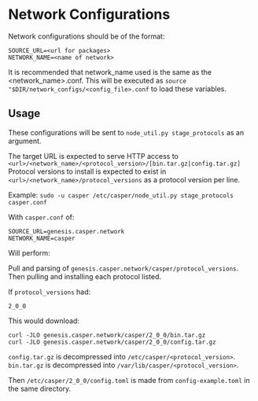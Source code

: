 # Network Configurations

Network configurations should be of the format:
```
SOURCE_URL=<url for packages>
NETWORK_NAME=<name of network>
```
It is recommended that network_name used is the same as the <network_name>.conf.  This will be executed as 
`source "$DIR/network_configs/<config_file>.conf` to load these variables.

## Usage 

These configurations will be sent to `node_util.py stage_protocols` as an argument.

The target URL is expected to serve HTTP access to `<url>/<network_name>/<protocol_version>/[bin.tar.gz|config.tar.gz]`
Protocol versions to install is expected to exist in `<url>/<network_name>/protocol_versions` as a protocol version per line.

Example:
`sudo -u casper /etc/casper/node_util.py stage_protocols casper.conf`

With `casper.conf` of:
```
SOURCE_URL=genesis.casper.network
NETWORK_NAME=casper
```

Will perform:

Pull and parsing of `genesis.casper.network/casper/protocol_versions`.
Then pulling and installing each protocol listed.

If `protocol_versions` had:

```
2_0_0
```

This would download:
```
curl -JLO genesis.casper.network/casper/2_0_0/bin.tar.gz
curl -JLO genesis.casper.network/casper/2_0_0/config.tar.gz
```
`config.tar.gz` is decompressed into `/etc/casper/<protocol_version>`.
`bin.tar.gz` is decompressed into `/var/lib/casper/<protocol_version>`.

Then `/etc/casper/2_0_0/config.toml` is made from `config-example.toml` in the same directory.
